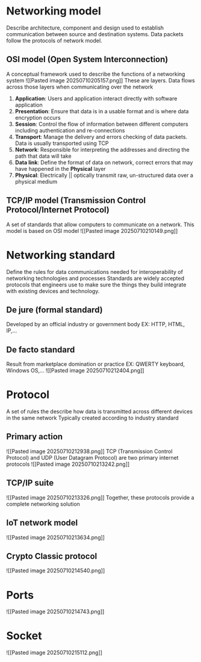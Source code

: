 # Networking model
Describe architecture, component and design used to establish communication between source and destination systems.
Data packets follow the protocols of network model.
## OSI model (Open System Interconnection)
A conceptual framework used to describe the functions of a networking system
![[Pasted image 20250710205157.png]]
These are layers. Data flows across those layers when communicating over the network
1. **Application**: Users and application interact directly with software application
2. **Presentation**: Ensure that data is in a usable format and is where data encryption occurs
3. **Session**: Control the flow of information between different computers including authentication and re-connections
4. **Transport**: Manage the delivery and errors checking of data packets. Data is usually transported using TCP
5. **Network**: Responsible for interpreting the addresses and directing the path that data will take
6. **Data link**: Define the format of data on network, correct errors that may have happened in the **Physical** layer
7. **Physical**: Electrically || optically transmit raw, un-structured data over a physical medium
## TCP/IP model (Transmission Control Protocol/Internet Protocol)
A set of standards that allow computers to communicate on a network. This model is based on OSI model
![[Pasted image 20250710210149.png]]
# Networking standard
Define the rules for data communications needed for interoperability of networking technologies and processes
Standards are widely accepted protocols that engineers use to make sure the things they build integrate with existing devices and technology.
## De jure (formal standard)
Developed by an official industry or government body
EX: HTTP, HTML, IP,...
## De facto standard
Result from marketplace domination or practice
EX: QWERTY keyboard, Windows OS,...
![[Pasted image 20250710212404.png]]
# Protocol
A set of rules the describe how data is transmitted across different devices in the same network
Typically created according to industry standard
## Primary action
![[Pasted image 20250710212938.png]]
TCP (Transmission Control Protocol) and UDP (User Datagram Protocol) are two primary internet protocols
![[Pasted image 20250710213242.png]]
## TCP/IP suite
![[Pasted image 20250710213326.png]]
Together, these protocols provide a complete networking solution
## IoT network model
![[Pasted image 20250710213634.png]]
## Crypto Classic protocol
![[Pasted image 20250710214540.png]]
# Ports
![[Pasted image 20250710214743.png]]
# Socket
![[Pasted image 20250710215112.png]]
